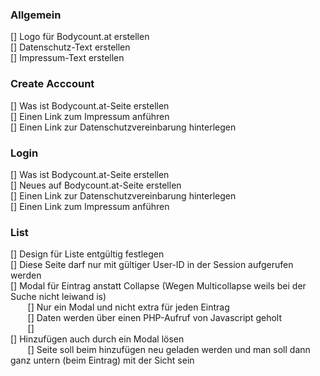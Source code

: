 <h3>Allgemein</h3>
[] Logo für Bodycount.at erstellen <br>
[] Datenschutz-Text erstellen <br>
[] Impressum-Text erstellen

<h3>Create Acccount</h3>
[] Was ist Bodycount.at-Seite erstellen <br>
[] Einen Link zum Impressum anführen <br>
[] Einen Link zur Datenschutzvereinbarung hinterlegen

<h3>Login</h3>
[] Was ist Bodycount.at-Seite erstellen <br>
[] Neues auf Bodycount.at-Seite erstellen <br>
[] Einen Link zur Datenschutzvereinbarung hinterlegen <br>
[] Einen Link zum Impressum anführen

<h3>List</h3>
[] Design für Liste entgültig festlegen <br>
[] Diese Seite darf nur mit gültiger User-ID in der Session aufgerufen werden <br>
[] Modal für Eintrag anstatt Collapse (Wegen Multicollapse weils bei der Suche nicht leiwand is) <br>
&nbsp;&nbsp;&nbsp;&nbsp;&nbsp;&nbsp; [] Nur ein Modal und nicht extra für jeden Eintrag <br>
&nbsp;&nbsp;&nbsp;&nbsp;&nbsp;&nbsp; [] Daten werden über einen PHP-Aufruf von Javascript geholt <br>
&nbsp;&nbsp;&nbsp;&nbsp;&nbsp;&nbsp; [] <br>
[] Hinzufügen auch durch ein Modal lösen <br>
&nbsp;&nbsp;&nbsp;&nbsp;&nbsp;&nbsp; [] Seite soll beim hinzufügen neu geladen werden und man soll dann ganz untern (beim Eintrag) mit der Sicht sein
